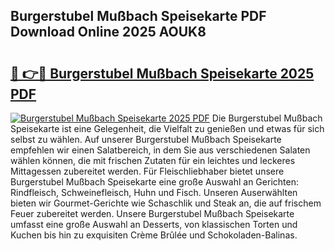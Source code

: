 ## Burgerstubel Mußbach Speisekarte PDF Download Online 2025 AOUK8

# <h2><a href="http://gcdcvk.nevu.top/?p=Burgerstubel+Mu%c3%9fbach+Speisekarte">🔗 👉🔴 Burgerstubel Mußbach Speisekarte 2025 PDF</a></h2>

[![Burgerstubel Mußbach Speisekarte 2025 PDF](https://i.imgur.com/dBaPXMq.png)](http://gcdcvk.nevu.top/?p=Burgerstubel+Mu%c3%9fbach+Speisekarte)
Die Burgerstubel Mußbach Speisekarte ist eine Gelegenheit, die Vielfalt zu genießen und etwas für sich selbst zu wählen. Auf unserer Burgerstubel Mußbach Speisekarte empfehlen wir einen Salatbereich, in dem Sie aus verschiedenen Salaten wählen können, die mit frischen Zutaten für ein leichtes und leckeres Mittagessen zubereitet werden. Für Fleischliebhaber bietet unsere Burgerstubel Mußbach Speisekarte eine große Auswahl an Gerichten: Rindfleisch, Schweinefleisch, Huhn und Fisch. Unseren Auserwählten bieten wir Gourmet-Gerichte wie Schaschlik und Steak an, die auf frischem Feuer zubereitet werden. Unsere Burgerstubel Mußbach Speisekarte umfasst eine große Auswahl an Desserts, von klassischen Torten und Kuchen bis hin zu exquisiten Crème Brûlée und Schokoladen-Balinas.
